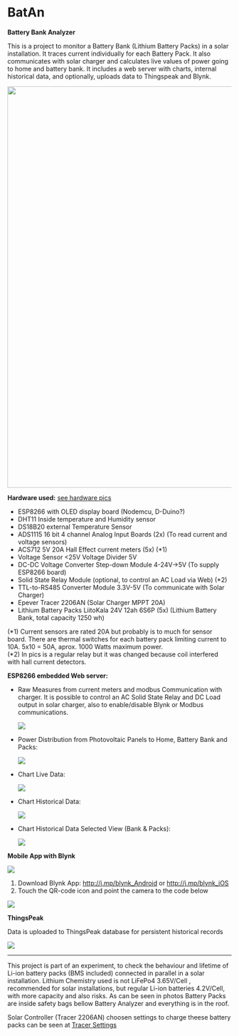 # BatAn
<strong>Battery Bank Analyzer</strong>

This is a project to monitor a Battery Bank (Lithium Battery Packs) in a solar installation. It traces current individually for each Battery Pack. It also communicates with solar charger and calculates live values of power going to home and battery bank. It includes a web server with charts, internal historical data, and optionally, uploads data to Thingspeak and Blynk.


<img src="photos/collage.jpg" width="900"/>

<strong>Hardware used:</strong> <a href="photos/hardware/">see hardware pics</a>

- ESP8266 with OLED display board (Nodemcu, D-Duino?) 
- DHT11 Inside temperature and Humidity sensor
- DS18B20 external Temperature Sensor
- ADS1115 16 bit 4 channel Analog Input Boards (2x) (To read current and voltage sensors)
- ACS712 5V 20A Hall Effect current meters (5x) (*1)
- Voltage Sensor <25V Voltage Divider 5V
- DC-DC Voltage Converter Step-down Module 4-24V->5V (To supply ESP8266 board)
- Solid State Relay Module (optional, to control an AC Load via Web) (*2)
- TTL-to-RS485 Converter Module 3.3V-5V (To communicate with Solar Charger)
- Epever Tracer 2206AN (Solar Charger MPPT 20A)
- Lithium Battery Packs LiitoKala 24V 12ah 6S6P (5x) (Lithium Battery Bank, total capacity 1250 wh)

(*1) Current sensors are rated 20A but probably is to much for sensor board. There are thermal switches for each battery pack limiting current to 10A. 5x10 = 50A, aprox. 1000 Watts maximum power.  
(*2) In pics is a regular relay but it was changed because coil interfered with hall current detectors.

<strong>ESP8266 embedded Web server:</strong>

- Raw Measures from current meters and modbus Communication with charger. It is possible to control   an AC Solid State Relay and DC Load output in solar charger, also to enable/disable Blynk or Modbus communications.

  <img src="photos/web1.png"/>

- Power Distribution from Photovoltaic Panels to Home, Battery Bank and Packs:

  <img src="photos/web2.png"/>

- Chart Live Data:

  <img src="photos/web3a.png"/>
  
- Chart Historical Data:

  <img src="photos/web3b.png"/>
  
- Chart Historical Data Selected View (Bank & Packs):
  
  <img src="photos/web3c.png"/>
  
<strong>Mobile App with Blynk</strong>
 
 <img src="photos/blynk_SS.png"/>

 1. Download Blynk App: http://j.mp/blynk_Android or http://j.mp/blynk_iOS
 2. Touch the QR-code icon and point the camera to the code below
 
 <img src="photos/blynk_QR.png"/>

<strong>ThingsPeak</strong>

Data is uploaded to ThingsPeak database for persistent historical records
 
 <img src="photos/thingspeak.png"/>
 

---------------------------------------------------------------
This project is part of an experiment, to check the behaviour and lifetime of Li-ion battery packs (BMS included) connected in parallel in a solar installation. Lithium Chemistry used is not LiFePo4 3.65V/Cell , recommended for solar installations, but regular Li-ion batteries 4.2V/Cell, with more capacity and also risks. As can be seen in photos Battery Packs are inside safety bags bellow Battery Analyzer and everything is in the roof. 

Solar Controller (Tracer 2206AN) choosen settings to charge theese battery packs can be seen at  <a href="tracer.txt">Tracer Settings</a>


